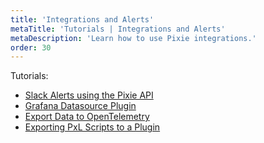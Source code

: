 ```yaml
---
title: 'Integrations and Alerts'
metaTitle: 'Tutorials | Integrations and Alerts'
metaDescription: 'Learn how to use Pixie integrations.'
order: 30
---
```


Tutorials:

- [Slack Alerts using the Pixie API](/tutorials/integrations/slackbot-alert)
- [Grafana Datasource Plugin](/tutorials/integrations/grafana)
- [Export Data to OpenTelemetry](/tutorials/integrations/otel)
- [Exporting PxL Scripts to a Plugin](/tutorials/integrations/export-plugin)
